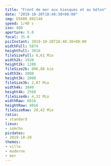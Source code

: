 ```yaml
---
title: "Front de mer aux kiosques et au béton"
date: "2019-10-20T18:40:30+08:00"
img: D5600_002148
speed: 1/40 s
iso: 400
aperture: 5.0
focal: 35.0
picInstant: 2019-10-20T18:40:30+08:00
widthFull: 5874
heightFull: 3916
fileSizeFull: 8,61 Mio
width2k: 1920
height2k: 1280
fileSize2k: 896,88 kio
width3k: 3000
height3k: 2000
fileSize3k: 2,87 Mio
width4k: 3840
height4k: 2560
fileSize4k: 4,32 Mio
widthRaw: 6016
heightRaw: 4016
fileSizeRaw: 28,42 Mio
ratio:
- standard
lieux:
- sokcho
picdates:
- 2019-10-20
themes:
- ville
- moderne
- mer
---
```


